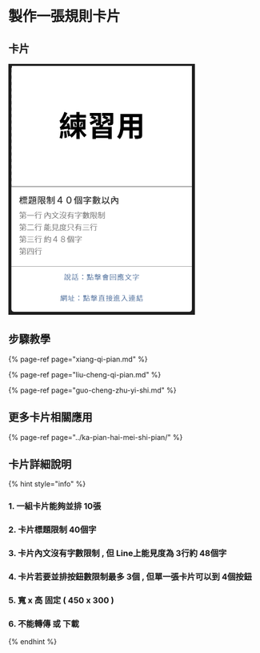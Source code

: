 # 製作一張規則卡片

## 卡片

![&#x5361;&#x7247;&#x6210;&#x54C1;](../../.gitbook/assets/ka-pian-tu-09.png)

## 步驟教學

{% page-ref page="xiang-qi-pian.md" %}

{% page-ref page="liu-cheng-qi-pian.md" %}

{% page-ref page="guo-cheng-zhu-yi-shi.md" %}

## 更多卡片相關應用

{% page-ref page="../ka-pian-hai-mei-shi-pian/" %}

## 卡片詳細說明

{% hint style="info" %}
### 1. 一組卡片能夠並排 10張

### 2. 卡片標題限制 40個字

### 3. 卡片內文沒有字數限制 , 但 Line上能見度為 3行約 48個字

### 4. 卡片若要並排按鈕數限制最多 3個 , 但單一張卡片可以到 4個按鈕

### 5. 寬 x 高 固定 \( 450 x 300 \)

### 6. 不能轉傳 或 下載
{% endhint %}

